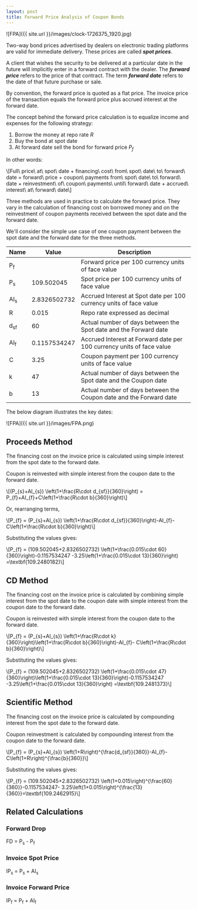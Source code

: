 ```yaml
---
layout: post
title: Forward Price Analysis of Coupon Bonds
---
```


![FPA]({{ site.url }}/images/clock-1726375_1920.jpg)

Two-way bond prices advertised by dealers on electronic trading platforms are valid for immediate delivery.
These prices are called ***spot prices***.

A client that wishes the security to be delivered at a particular date in the future will implicitly enter in a forward contract with the dealer.
The ***forward price*** refers to the price of that contract. 
The term ***forward date*** refers to the date of that future purchase or sale.

By convention, the forward price is quoted as a flat price. 
The invoice price of the transaction equals the forward price plus accrued interest at the forward date.

The concept behind the forward price calculation is to equalize income and expenses for the following strategy:

1. Borrow the money at repo rate *R*
2. Buy the bond at spot date 
3. At forward date sell the bond for forward price *P<sub>f</sub>*

In other words:

\\[Full\\ price\\ at\\ spot\\ date + financing\\ cost\\ from\\ spot\\ date\\ to\\ forward\\ date = forward\\ price + coupon\\ payments from\\ spot\\ date\\ to\\ forward\\ date + reinvestment\\ of\\ coupon\\ payments\\ until\\ forward\\ date + accrued\\ interest\\ at\\ forward\\ date\\]

Three methods are used in practice to calculate the forward price. They vary in the calculation of financing cost on borrowed money and on the reinvestment of coupon payments received between the spot date and the forward date.

We'll consider the simple use case of one coupon payment between the spot date and the forward date for the three methods.

| Name                               | Value         | Description|
|------------------------------------|---------------|---------------|
| P<sub>f</sub>                 |   |Forward price per 100 currency units of face value |
| P<sub>s</sub>                 | 109.502045  |Spot price per 100 currency units of face value |
| AI<sub>s</sub>         | 2.8326502732         |Accrued Interest at Spot date per 100 currency units of face value |
| R                   | 0.015             | Repo rate expressed as decimal|
| d<sub>sf</sub>         | 60 |Actual number of days between the Spot date and the Forward date|
| AI<sub>f</sub>                | 0.1157534247|Accrued Interest at Forward date per 100 currency units of face value|
| C          | 3.25 |Coupon payment per 100 currency units of face value|
| k     | 47 |Actual number of days between the Spot date and the Coupon date|
| b | 13 |Actual number of days between the Coupon date and the Forward date|

The below diagram illustrates the key dates:

![FPA]({{ site.url }}/images/FPA.png)

## Proceeds Method

The financing cost on the invoice price is calculated using simple interest from the spot date to the forward date.

Coupon is reinvested with simple interest from the coupon date to the forward date. 

\\[(P\_{s}+AI\_{s}) \\left(1+\\frac{R\\cdot d\_{sf}}{360}\\right) = P\_{f}+AI\_{f}+C\\left(1+\\frac{R\\cdot b}{360}\\right)\\]

Or, rearranging terms,

\\[P\_{f} = (P\_{s}+AI\_{s}) \\left(1+\\frac{R\\cdot d\_{sf}}{360}\\right)-AI\_{f}- C\\left(1+\\frac{R\\cdot b}{360}\\right)\\]

Substituting the values gives:

\\[P\_{f} = (109.502045+2.8326502732) \\left(1+\\frac{0.015\\cdot 60}{360}\\right)-0.1157534247
-3.25\\left(1+\\frac{0.015\\cdot 13}{360}\\right) =\\textbf{109.2480182}\\]

## CD Method

The financing cost on the invoice price is calculated by combining simple interest from the spot date to the coupon date with simple interest from the coupon date to the forward date.

Coupon is reinvested with simple interest from the coupon date to the forward date. 

\\[P\_{f} = (P\_{s}+AI\_{s}) \\left(1+\\frac{R\\cdot k}{360}\\right)\\left(1+\\frac{R\\cdot b}{360}\\right)-AI\_{f}- C\\left(1+\\frac{R\\cdot b}{360}\\right)\\]

Substituting the values gives:

\\[P\_{f} = (109.502045+2.8326502732) \\left(1+\\frac{0.015\\cdot 47}{360}\\right)\\left(1+\\frac{0.015\\cdot 13}{360}\\right)-0.1157534247
-3.25\\left(1+\\frac{0.015\\cdot 13}{360}\\right) =\\textbf{109.2481373}\\]

## Scientific Method

The financing cost on the invoice price is calculated by compounding interest from the spot date to the forward date.

Coupon reinvestment is calculated by compounding interest from the coupon date to the forward date. 

\\[P\_{f} = (P\_{s}+AI\_{s}) \\left(1+R\\right)^{\\frac{d\_{sf}}{360}}-AI\_{f}- C\\left(1+R\\right)^{\\frac{b}{360}}\\]

Substituting the values gives:

\\[P\_{f} = (109.502045+2.8326502732) \\left(1+0.015\\right)^{\\frac{60}{360}}-0.1157534247- 3.25\\left(1+0.015\\right)^{\\frac{13}{360}}=\\textbf{109.2462915}\\]

## Related Calculations

### Forward Drop

FD = P<sub>s</sub> - P<sub>f</sub>

### Invoice Spot Price

IP<sub>s</sub> = P<sub>s</sub> + AI<sub>s</sub>

### Invoice Forward Price

IP<sub>f</sub> = P<sub>f</sub> + AI<sub>f</sub>

